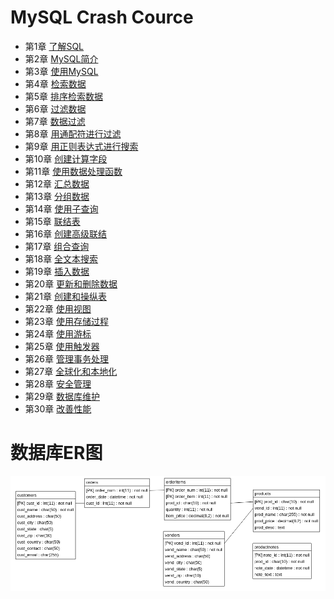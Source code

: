MySQL Crash Cource
===========================

* 第1章 [了解SQL](script/01-understanding-sql.sql)
* 第2章 [MySQL简介](script/02-introducing-mysql.sql)
* 第3章 [使用MySQL](script/03-working-with-mysql.sql)
* 第4章 [检索数据](script/04-retrieving-data.sql)
* 第5章 [排序检索数据](script/05-sorting-retrieved-data.sql)
* 第6章 [过滤数据](script/06-filtering-data.sql)
* 第7章 [数据过滤](script/07-advanced-data-filtering.sql)
* 第8章 [用通配符进行过滤](script/08-using-wildcard-filtering.sql)
* 第9章 [用正则表达式进行搜索](script/09-searching-using-regular-expressions.sql)
* 第10章 [创建计算字段](script/10-creating-calculated-fields.sql)
* 第11章 [使用数据处理函数](script/11-using-data-manipulation-functions.sql)
* 第12章 [汇总数据](script/12-summarizing-data.sql)
* 第13章 [分组数据](script/13-grouping-data.sql)
* 第14章 [使用子查询](script/14-working-with-subqueries.sql)
* 第15章 [联结表](script/15-joining-tables.sql)
* 第16章 [创建高级联结](script/16-creating-advanced-joins.sql)
* 第17章 [组合查询](script/17-combining-queries.sql)
* 第18章 [全文本搜索](script/18-full-text-searching.sql)
* 第19章 [插入数据](script/19-inserting-data.sql)
* 第20章 [更新和删除数据](script/20-updating-and-deleting-data.sql)
* 第21章 [创建和操纵表](script/21-creating-and-manipulating-tables.sql)
* 第22章 [使用视图](script/22-using-views.sql)
* 第23章 [使用存储过程](script/23-working-with-stored-procedures.sql)
* 第24章 [使用游标](script/24-using-cursors.sql)
* 第25章 [使用触发器](script/25-using-triggers.sql)
* 第26章 [管理事务处理](script/26-managing-transaction-processing.sql)
* 第27章 [全球化和本地化](script/27-globalization-and-localization.sql)
* 第28章 [安全管理](script/28-managing-security.sql)
* 第29章 [数据库维护](script/29-database-maintenance.sql)
* 第30章 [改善性能](script/30-improving-performance.sql)

数据库ER图
===========================
![](mysql_crash_course_ER_diagram.png)
